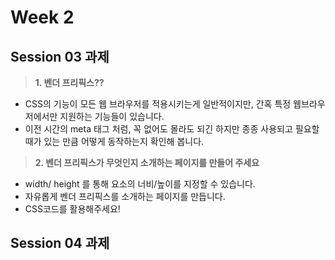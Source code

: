 # Week 2 

## Session 03 과제 
> **1. 벤더 프리픽스??**
- CSS의 기능이 모든 웹 브라우저를 적용시키는게 일반적이지만, 간혹 특정 웹브라우저에서만 지원하는 기능들이 있습니다.
- 이전 시간의 meta 태그 처럼, 꼭 없어도 몰라도 되긴 하지만 종종 사용되고 필요할 때가 있는 만큼 어떻게 동작하는지 확인해 봅니다.

> **2. 벤더 프리픽스가 무엇인지 소개하는 페이지를 만들어 주세요**
- width/ height 를 통해 요소의 너비/높이를 지정할 수 있습니다.
- 자유롭게 벤더 프리픽스를 소개하는 페이지를 만듭니다.
- CSS코드를 활용해주세요!


## Session 04 과제 

